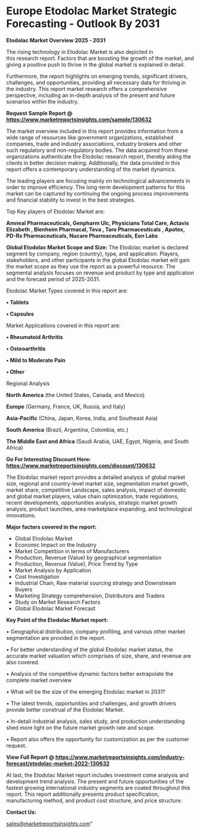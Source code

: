# Europe Etodolac Market Strategic Forecasting - Outlook By 2031

<Strong> Etodolac Market Overview 2025 - 2031</strong>

The rising technology in Etodolac Market is also depicted in this research report. Factors that are boosting the growth of the market, and giving a positive push to thrive in the global market is explained in detail.

Furthermore, the report highlights on emerging trends, significant drivers, challenges, and opportunities, providing all necessary data for thriving in the industry. This report market research offers a comprehensive perspective, including an in-depth analysis of the present and future scenarios within the industry.

<strong>Request Sample Report @ <a href=https://www.marketreportsinsights.com/sample/130632>https://www.marketreportsinsights.com/sample/130632</a></strong>

The market overview included in this report provides information from a wide range of resources like government organizations, established companies, trade and industry associations, industry brokers and other such regulatory and non-regulatory bodies. The data acquired from these organizations authenticate the Etodolac research report, thereby aiding the clients in better decision making. Additionally, the data provided in this report offers a contemporary understanding of the market dynamics.

The leading players are focusing mainly on technological advancements in order to improve efficiency. The long-term development patterns for this market can be captured by continuing the ongoing process improvements and financial stability to invest in the best strategies.

Top Key players of Etodolac Market are:

<strong>Amneal Pharmaceuticals, Genpharm Ulc, Physicians Total Care, Actavis Elizabeth , Blenheim Pharmacal, Teva , Taro Pharmaceuticals , Apotex, PD-Rx Pharmaceuticals, Nucare Pharmaceuticals, Eon Labs</strong>

<strong><b>Global Etodolac Market Scope and Size:</b></strong>
The Etodolac market is declared segment by company, region (country), type, and application. Players, stakeholders, and other participants in the global Etodolac market will gain the market scope as they use the report as a powerful resource. The segmental analysis focuses on revenue and product by type and application and the forecast period of 2025-2031.

Etodolac Market Types covered in this report are:

<strong>• Tablets

• Capsules</strong>

Market Applications covered in this report are:

<strong>• Rheumatoid Arthritis

• Osteoarthritis

• Mild to Moderate Pain

• Other</strong> 

Regional Analysis

<strong>North America</strong> (the United States, Canada, and Mexico)

<strong>Europe</strong> (Germany, France, UK, Russia, and Italy)

<strong>Asia-Pacific</strong> (China, Japan, Korea, India, and Southeast Asia)

<strong>South America</strong> (Brazil, Argentina, Colombia, etc.)

<strong>The Middle East and Africa</strong> (Saudi Arabia, UAE, Egypt, Nigeria, and South Africa)

<strong>Go For Interesting Discount Here: <a href=https://www.marketreportsinsights.com/discount/130632>https://www.marketreportsinsights.com/discount/130632</a></strong>

The Etodolac market report provides a detailed analysis of global market size, regional and country-level market size, segmentation market growth, market share, competitive Landscape, sales analysis, impact of domestic and global market players, value chain optimization, trade regulations, recent developments, opportunities analysis, strategic market growth analysis, product launches, area marketplace expanding, and technological innovations.

<strong><b>Major factors covered in the report:</b></strong>
<ul>
  <li>Global Etodolac Market </li>
  <li>Economic Impact on the Industry</li>
  <li>Market Competition in terms of Manufacturers</li>
  <li>Production, Revenue (Value) by geographical segmentation</li>
  <li>Production, Revenue (Value), Price Trend by Type</li>
  <li>Market Analysis by Application</li>
  <li>Cost Investigation</li>
  <li>Industrial Chain, Raw material sourcing strategy and Downstream Buyers</li>
  <li>Marketing Strategy comprehension, Distributors and Traders</li>
  <li>Study on Market Research Factors</li>
  <li>Global Etodolac Market Forecast</li>
</ul>

<strong><b>Key Point of the Etodolac Market report:</b></strong>

• Geographical distribution, company profiling, and various other market segmentation are provided in the report.

• For better understanding of the global Etodolac market status, the accurate market valuation which comprises of size, share, and revenue are also covered.

• Analysis of the competitive dynamic factors better extrapolate the complete market overview

• What will be the size of the emerging Etodolac market in 2031?

• The latest trends, opportunities and challenges, and growth drivers provide better construal of the Etodolac Market.

• In-detail industrial analysis, sales study, and production understanding shed more light on the future market growth rate and scope.

• Report also offers the opportunity for customization as per the customer request.

<strong><b>View Full Report @ <a href=https://www.marketreportsinsights.com/industry-forecast/etodolac-market-2022-130632>https://www.marketreportsinsights.com/industry-forecast/etodolac-market-2022-130632</a></b></strong>


At last, the Etodolac Market report includes investment come analysis and development trend analysis. The present and future opportunities of the fastest growing international industry segments are coated throughout this report. This report additionally presents product specification, manufacturing method, and product cost structure, and price structure.

<strong>Contact Us:</strong>

sales@marketreportsinsights.com"
